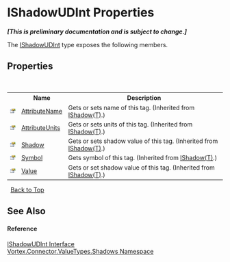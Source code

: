 # IShadowUDInt Properties
 _**\[This is preliminary documentation and is subject to change.\]**_

The <a href="T_Vortex_Connector_ValueTypes_Shadows_IShadowUDInt.md">IShadowUDInt</a> type exposes the following members.


## Properties
&nbsp;<table><tr><th></th><th>Name</th><th>Description</th></tr><tr><td>![Public property](media/pubproperty.gif "Public property")</td><td><a href="P_Vortex_Connector_ValueTypes_Shadows_IShadow_1_AttributeName.md">AttributeName</a></td><td>
Gets or sets name of this tag.
 (Inherited from <a href="T_Vortex_Connector_ValueTypes_Shadows_IShadow_1.md">IShadow(T)</a>.)</td></tr><tr><td>![Public property](media/pubproperty.gif "Public property")</td><td><a href="P_Vortex_Connector_ValueTypes_Shadows_IShadow_1_AttributeUnits.md">AttributeUnits</a></td><td>
Gets or sets units of this tag.
 (Inherited from <a href="T_Vortex_Connector_ValueTypes_Shadows_IShadow_1.md">IShadow(T)</a>.)</td></tr><tr><td>![Public property](media/pubproperty.gif "Public property")</td><td><a href="P_Vortex_Connector_ValueTypes_Shadows_IShadow_1_Shadow.md">Shadow</a></td><td>
Gets or sets shadow value of this tag.
 (Inherited from <a href="T_Vortex_Connector_ValueTypes_Shadows_IShadow_1.md">IShadow(T)</a>.)</td></tr><tr><td>![Public property](media/pubproperty.gif "Public property")</td><td><a href="P_Vortex_Connector_ValueTypes_Shadows_IShadow_1_Symbol.md">Symbol</a></td><td>
Gets symbol of this tag.
 (Inherited from <a href="T_Vortex_Connector_ValueTypes_Shadows_IShadow_1.md">IShadow(T)</a>.)</td></tr><tr><td>![Public property](media/pubproperty.gif "Public property")</td><td><a href="P_Vortex_Connector_ValueTypes_Shadows_IShadow_1_Value.md">Value</a></td><td>
Gets or set shadow value of this tag.
 (Inherited from <a href="T_Vortex_Connector_ValueTypes_Shadows_IShadow_1.md">IShadow(T)</a>.)</td></tr></table>&nbsp;
<a href="#ishadowudint-properties">Back to Top</a>

## See Also


#### Reference
<a href="T_Vortex_Connector_ValueTypes_Shadows_IShadowUDInt.md">IShadowUDInt Interface</a><br /><a href="N_Vortex_Connector_ValueTypes_Shadows.md">Vortex.Connector.ValueTypes.Shadows Namespace</a><br />